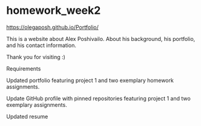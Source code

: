 # homework_week2


https://olegaposh.github.io/Portfolio/

This is a website about Alex Poshivailo. 
About his background, his portfolio, and his contact information.

Thank you for visiting :)





Requirements


Updated portfolio featuring project 1 and two exemplary homework assignments.


Update GitHub profile with pinned repositories featuring project 1 and two exemplary assignments.


Updated resume

